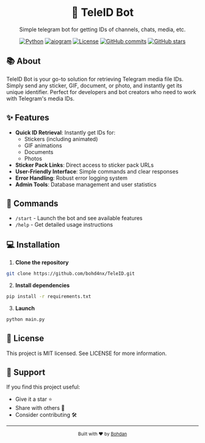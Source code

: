 <div align="center">

# 🤖 TeleID Bot

Simple telegram bot for getting IDs of channels, chats, media, etc.

  [![Python](https://img.shields.io/badge/Python-3.9%2B-blue)](https://www.python.org/downloads/)
  [![aiogram](https://img.shields.io/badge/aiogram-3.x-blue)](https://docs.aiogram.dev/)
  [![License](https://img.shields.io/badge/license-MIT-blue.svg)](LICENSE)
  [![GitHub commits](https://badgen.net/github/commits/bohd4nx/TeleID)](https://github.com/bohd4nx/TeleID/)
  [![GitHub stars](https://badgen.net/github/stars/bohd4nx/TeleID)](https://github.com/bohd4nx/TeleID/)

</div>

## 📚 About

TeleID Bot is your go-to solution for retrieving Telegram media file IDs. Simply send any sticker, GIF, document, or photo, and instantly get its unique identifier. Perfect for developers and bot creators who need to work with Telegram's media IDs.

## ✨ Features

- **Quick ID Retrieval**: Instantly get IDs for:
  - Stickers (including animated)
  - GIF animations
  - Documents
  - Photos
- **Sticker Pack Links**: Direct access to sticker pack URLs
- **User-Friendly Interface**: Simple commands and clear responses
- **Error Handling**: Robust error logging system
- **Admin Tools**: Database management and user statistics

## 🚀 Commands

- `/start` - Launch the bot and see available features
- `/help` - Get detailed usage instructions

## 💻 Installation

1. **Clone the repository**
```bash
git clone https://github.com/bohd4nx/TeleID.git
```

2. **Install dependencies**
```bash
pip install -r requirements.txt
```

3. **Launch**
```bash
python main.py
```


## 📝 License
This project is MIT licensed. See LICENSE for more information.

## 🌟 Support
If you find this project useful:

- Give it a star ⭐
- Share with others 🔄
- Consider contributing 🛠️

---

<div align="center">
    <sub>Built with ❤️ by <a href="https://t.me/bohd4nx" target="_blank">Bohdan</a></sub>
</div>

